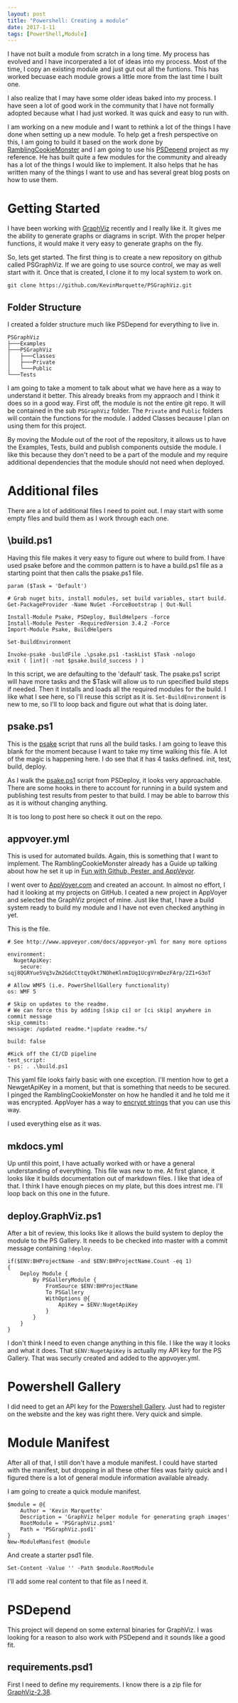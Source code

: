 ```yaml
---
layout: post
title: "Powershell: Creating a module"
date: 2017-1-11
tags: [PowerShell,Module]
---
```


I have not built a module from scratch in a long time. My process has evolved and I have incorperated a lot of ideas into my process. Most of the time, I copy an existing module and just gut out all the funtions. This has worked becuase each module grows a little more from the last time I built one. 

I also realize that I may have some older ideas baked into my process. I have seen a lot of good work in the community that I have not formally adopted because what I had just worked. It was quick and easy to run with. 

I am working on a new module and I want to rethink a lot of the things I have done when setting up a new module. To help get a fresh perspective on this, I am going to build it based on the work done by [RamblingCookieMonster](http://ramblingcookiemonster.github.io/) and I am going to use his [PSDepend](https://github.com/RamblingCookieMonster/PSDepend) project as my reference. He has built quite a few modules for the community and already has a lot of the things I would like to implement. It also helps that he has written many of the things I want to use and has several great blog posts on how to use them.

# Getting Started

I have been working with [GraphViz](http://graphviz.org/) recently and I really like it. It gives me the ability to generate graphs or diagrams in script. With the proper helper functions, it would make it very easy to generate graphs on the fly. 

So, lets get started. The first thing is to create a new repository on github called PSGraphViz. If we are going to use source control, we may as well start with it. Once that is created, I clone it to my local system to work on.

    git clone https://github.com/KevinMarquette/PSGraphViz.git

## Folder Structure

I created a folder structure much like PSDepend for everything to live in. 

    PSGraphViz
    ├───Examples
    ├───PSGraphViz
    │   ├───Classes
    │   ├───Private
    │   └───Public
    └───Tests

I am going to take a moment to talk about what we have here as a way to understand it better. This already breaks from my appraoch and I think it does so in a good way. First off, the module is not the entire git repo. It will be contained in the sub `PSGraphViz` folder. The `Private` and `Public` folders will contain the functions for the module. I added Classes because I plan on using them for this project. 

By moving the Module out of the root of the repository, it allows us to have the Examples, Tests, build and publish components outside the module. I like this because they don't need to be a part of the module and my require additional dependencies that the module should not need when deployed. 

# Additional files

There are a lot of additional files I need to point out. I may start with some empty files and build them as I work through each one.

## \build.ps1
Having this file makes it very easy to figure out where to build from. I have used psake before and the common pattern is to have a build.ps1 file as a starting point that then calls the psake.ps1 file. 

    param ($Task = 'Default')

    # Grab nuget bits, install modules, set build variables, start build.
    Get-PackageProvider -Name NuGet -ForceBootstrap | Out-Null

    Install-Module Psake, PSDeploy, BuildHelpers -force
    Install-Module Pester -RequiredVersion 3.4.2 -Force
    Import-Module Psake, BuildHelpers

    Set-BuildEnvironment

    Invoke-psake -buildFile .\psake.ps1 -taskList $Task -nologo
    exit ( [int]( -not $psake.build_success ) )

In this script, we are defaulting to the 'default' task. The psake.ps1 script will have more tasks and the $Task will allow us to run specified build steps if needed. Then it installs and loads all the required modules for the build. I like what I see here, so I'll reuse this script as it is. `Set-BuildEnvironment` is new to me, so I'll to loop back and figure out what that is doing later.

## psake.ps1

This is the [psake](https://github.com/psake/psake) script that runs all the build tasks. I am going to leave this blank for the moment because I want to take my time walking this file. A lot of the magic is happening here. I do see that it has 4 tasks defined. init, test, build, deploy.

As I walk the [psake.ps1](https://github.com/RamblingCookieMonster/PSDeploy/blob/master/psake.ps1) script from PSDeploy, it looks very approachable. There are some hooks in there to account for running in a build system and publishing test results from pester to that build. I may be able to barrow this as it is without changing anything.

It is too long to post here so check it out on the repo.

## appvoyer.yml

This is used for automated builds. Again, this is something that I want to implement. The RamblingCookieMonster already has a Guide up talking about how he set it up in [Fun with Github, Pester, and AppVeyor](http://ramblingcookiemonster.github.io/GitHub-Pester-AppVeyor/). 

I went over to [AppVoyer.com](https://ci.appveyor.com) and created an account. In almost no effort, I had it looking at my projects on GitHub. I ceated a new project in AppVoyer and selected the GraphViz project of mine. Just like that, I have a build system ready to build my module and I have not even checked anything in yet. 

This is the file.

    # See http://www.appveyor.com/docs/appveyor-yml for many more options

    environment:
      NugetApiKey:
        secure: sqj8QGRYue5Vq3vZm2GdcCttqyOkt7NOheKlnmIUq1UcgVrmDezFArp/2Z1+G3oT

    # Allow WMF5 (i.e. PowerShellGallery functionality)
    os: WMF 5

    # Skip on updates to the readme.
    # We can force this by adding [skip ci] or [ci skip] anywhere in commit message 
    skip_commits:
    message: /updated readme.*|update readme.*s/

    build: false

    #Kick off the CI/CD pipeline
    test_script:
    - ps: . .\build.ps1

This yaml file looks fairly basic with one exception. I'll mention how to get a NewgetApiKey in a moment, but that is something that needs to be secured. I pinged the RamblingCookieMonster on how he handled it and he told me it was encrypted. AppVoyer has a way to [encrypt strings](https://www.appveyor.com/docs/build-configuration/#secure-variables) that you can use this way. 

I used everything else as it was. 

## mkdocs.yml

Up until this point, I have actually worked with or have a general understanding of everything. This file was new to me. At first glance, it looks like it builds documentation out of markdown files. I like that idea of that. I think I have enough pieces on my plate, but this does intrest me. I'll loop back on this one in the future.

## deploy.GraphViz.ps1

After a bit of review, this looks like it allows the build system to deploy the module to the PS Gallery. It needs to be checked into master with a commit message containing `!deploy`. 

    if($ENV:BHProjectName -and $ENV:BHProjectName.Count -eq 1)
    {
        Deploy Module {
            By PSGalleryModule {
                FromSource $ENV:BHProjectName
                To PSGallery
                WithOptions @{
                    ApiKey = $ENV:NugetApiKey
                }
            }
        }
    }

I don't think I need to even change anything in this file. I like the way it looks and what it does. That `$ENV:NugetApiKey` is actually my API key for the PS Gallery. That was securly created and added to the appvoyer.yml.

# Powershell Gallery

I did need to get an API key for the [Powershell Gallery](https://www.powershellgallery.com/account). Just had to register on the website and the key was right there. Very quick and simple.

# Module Manifest

After all of that, I still don't have a module manifest. I could have started with the manifest, but dropping in all these other files was fairly quick and I figured there is a lot of general module information available already.

I am going to create a quick module manifest.

    $module = @{
        Author = 'Kevin Marquette' 
        Description = 'GraphViz helper module for generating graph images' 
        RootModule = 'PSGraphViz.psm1'
        Path = 'PSGraphViz.psd1'
    }
    New-ModuleManifest @module

And create a starter psd1 file.

    Set-Content -Value '' -Path $module.RootModule

I'll add some real content to that file as I need it.

# PSDepend

This project will depend on some external binaries for GraphViz. I was looking for a reason to also work with PSDepend and it sounds like a good fit.

## requirements.psd1

First I need to define my requirements. I know there is a zip file for [GraphViz-2.38](http://graphviz.org/pub/graphviz/stable/windows/graphviz-2.38.zip). 

